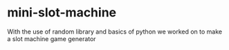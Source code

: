 # mini-slot-machine
With the use of random library and basics of python we worked on to make a slot machine game generator
